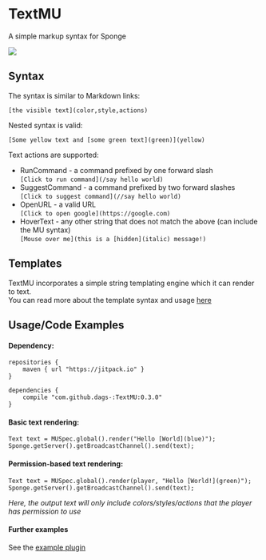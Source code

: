 # TextMU
A simple markup syntax for Sponge

[![](https://jitpack.io/v/dags-/TextMU.svg)](https://jitpack.io/#dags-/TextMU)

## Syntax
The syntax is similar to Markdown links:
```
[the visible text](color,style,actions)
```

Nested syntax is valid:
```
[Some yellow text and [some green text](green)](yellow)
```

Text actions are supported:

- RunCommand - a command prefixed by one forward slash  
`[Click to run command](/say hello world)`
- SuggestCommand - a command prefixed by two forward slashes  
`[Click to suggest command](//say hello world)`
- OpenURL - a valid URL  
`[Click to open google](https://google.com)`
- HoverText - any other string that does not match the above (can include the MU syntax)  
`[Mouse over me](this is a [hidden](italic) message!)`

## Templates
TextMU incorporates a simple string templating engine which it can render to text.  
You can read more about the template syntax and usage [here](https://github.com/dags-/Template/blob/master/README.md)

## Usage/Code Examples
#### Dependency:
```
repositories {
    maven { url "https://jitpack.io" }
}

dependencies {
    compile "com.github.dags-:TextMU:0.3.0"
}
```

#### Basic text rendering:
```
Text text = MUSpec.global().render("Hello [World](blue)");
Sponge.getServer().getBroadcastChannel().send(text);
```

#### Permission-based text rendering:
```
Text text = MUSpec.global().render(player, "Hello [World!](green)");
Sponge.getServer().getBroadcastChannel().send(text);
```
_Here, the output text will only include colors/styles/actions that the player has permission to use_

#### Further examples
See the [example plugin](https://github.com/dags-/TextMU/blob/master/src/test/java/ExamplePlugin.java)
